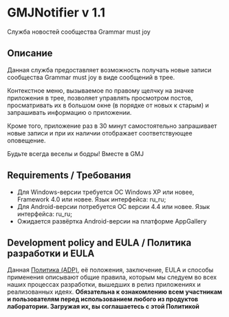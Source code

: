 # GMJNotifier v 1.1

Служба новостей сообщества Grammar must joy



## Описание

Данная служба предоставляет возможность получать новые записи сообщества Grammar must joy в виде сообщений в трее.


Контекстное меню, вызываемое по правому щелчку на значке приложения в трее, позволяет управлять просмотром постов,
просматривать их в большом окне (в порядке от новых к старым) и запрашивать информацию о приложении.

Кроме того, приложение раз в 30 минут самостоятельно запрашивает новые записи и при их наличии отображает соответствующее оповещение.

Будьте всегда веселы и бодры! Вместе в GMJ



## Requirements / Требования

- Для Windows-версии требуется ОС Windows XP или новее, Framework 4.0 или новее. Язык интерфейса: ru_ru;
- Для Android-версии потребуется ОС версии 4.4 или новее. Язык интерфейса: ru_ru;
- Ожидается развёртка Android-версии на платформе AppGallery



## Development policy and EULA / Политика разработки и EULA

Данная [Политика (ADP)](https://vk.com/@rdaaow_fupl-adp), её положения, заключение, EULA и способы применения
описывают общие правила, которым мы следуем во всех наших процессах разработки, вышедших в релиз приложениях
и реализованных идеях.
**Обязательна к ознакомлению всем участникам и пользователям перед использованием любого из продуктов лаборатории.
Загружая их, вы соглашаетесь с этой Политикой**
